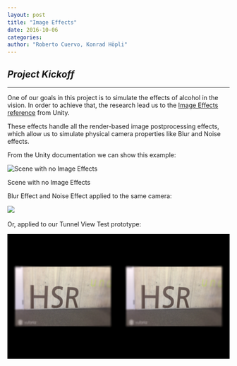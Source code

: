 ```yaml
---
layout: post
title: "Image Effects"
date: 2016-10-06
categories:
author: "Roberto Cuervo, Konrad Höpli"
---
```


## *Project Kickoff*
---

One of our goals in this project is to simulate the effects of alcohol in the vision. In order to achieve that, the research lead us to the [Image Effects reference](https://docs.unity3d.com/Manual/comp-ImageEffects.html) from Unity. 

These effects handle all the render-based image postprocessing effects, which allow us to simulate physical camera properties like Blur and Noise effects. 

From the Unity documentation we can show this example:

![Scene with no Image Effects](https://docs.unity3d.com/uploads/Main/FxNone.png)

Scene with no Image Effects

Blur Effect and Noise Effect applied to the same camera:

![](https://docs.unity3d.com/uploads/Main/FxBlurNoise.png)

Or, applied to our Tunnel View Test prototype:

![Tunnel Test Screenshot](/media/tunnel_test.png "Tunnel Test" )





